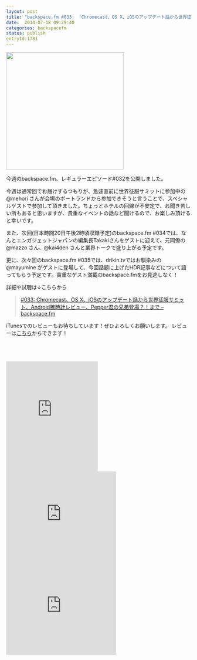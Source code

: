 ```yaml
---
layout: post
title: "backspace.fm #033: 「Chromecast、OS X、iOSのアップデート話から世界征服サミット、Android腕時計レビュー、Pepper君の兄弟登場？！まで」を公開しました"
date:  2014-07-18 09:29:40
categories: backspacefm
status: publish
entryId:1781
---
```

<img src='http://farm8.staticflickr.com/7360/12921002865_35bffd8859_c.jpg' width='320px'>

今週のbackspace.fm、レギュラーエピソード#032を公開しました。

今週は通常回でお届けするつもりが、急遽直前に世界征服サミットに参加中の @mehori さんが会場のポートランドから参加できそうと言うことで、スペシャルゲストで参加して頂きました。ちょっとホテルの回線が不安定で、お聞き苦しい所もあると思いますが、貴重なイベントの話など聞けるので、お楽しみ頂けると幸いです。

また、次回(日本時間20日午後2時頃収録予定)のbackspace.fm #034では、なんとエンガジェットジャパンの編集長Takakiさんをゲストに迎えて、元同僚の @mazzo さん、@kai4den さんと業界トークで盛り上がる予定です。

更に、次々回のbackspace.fm #035では、drikin.tvではお馴染みの @mayumine がゲストに登場して、今回話題に上げたHDR記事などについて語ってもらう予定です。貴重なゲスト満載のbackspace.fmをお見逃しなく！


詳細や試聴は↓こちらから

> [#033: Chromecast、OS X、iOSのアップデート話から世界征服サミット、Android腕時計レビュー、Pepper君の兄弟登場？！まで – backspace.fm](http://backspace.fm/episode/033/)

iTunesでのレビューもお待ちしています！ぜひよろしくお願いします。
レビューは[こちら](https://itunes.apple.com/jp/podcast/backspace.fm/id830709730)からできます！

<p><a href="https://itunes.apple.com/jp/podcast/backspace.fm/id830709730?mt=2&uo=4&at=11lo9f" target="itunes_store" style="display:inline-block;overflow:hidden;background:url(https://linkmaker.itunes.apple.com/htmlResources/assets/ja_jp//images/web/linkmaker/badge_subscribe-lrg.png) no-repeat;width:135px;height:40px;@media only screen{background-image:url(https://linkmaker.itunes.apple.com/htmlResources/assets/ja_jp//images/web/linkmaker/badge_subscribe-lrg.svg);}"></a></p>

<iframe src="https://widgets.itunes.apple.com/widget.html?c=jp&brc=FFFFFF&blc=FFFFFF&trc=FFFFFF&tlc=FFFFFF&d=&t=&m=software&e=software&w=250&h=300&ids=525463029&wt=discovery&partnerId=&affiliate_id=&at=11lo9f&ct=" frameborder=0 style="overflow-x:hidden;overflow-y:hidden;width:250px;height: 300px;border:0px"></iframe>
<br>
<iframe src="http://rcm-fe.amazon-adsystem.com/e/cm?t=driftking-22&o=9&p=12&l=bn1&mode=videogames-jp&browse=637394&fc1=000000&lt1=_blank&lc1=3366FF&bg1=FFFFFF&f=ifr" marginwidth="0" marginheight="0" width="300" height="250" border="0" frameborder="0" style="border:none;" scrolling="no"></iframe>
<iframe src="http://rcm-fe.amazon-adsystem.com/e/cm?t=driftking-22&o=9&p=12&l=bn1&mode=computers-jp&browse=2127209051&fc1=000000&lt1=_blank&lc1=3366FF&bg1=FFFFFF&f=ifr" marginwidth="0" marginheight="0" width="300" height="250" border="0" frameborder="0" style="border:none;" scrolling="no"></iframe>
